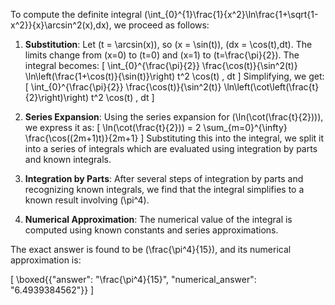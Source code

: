 To compute the definite integral \(\int_{0}^{1}\frac{1}{x^2}\ln\frac{1+\sqrt{1-x^2}}{x}\arcsin^2(x)\,dx\), we proceed as follows:

1. **Substitution**: Let \(t = \arcsin(x)\), so \(x = \sin(t)\), \(dx = \cos(t)\,dt\). The limits change from \(x=0\) to \(t=0\) and \(x=1\) to \(t=\frac{\pi}{2}\). The integral becomes:
   \[
   \int_{0}^{\frac{\pi}{2}} \frac{\cos(t)}{\sin^2(t)} \ln\left(\frac{1+\cos(t)}{\sin(t)}\right) t^2 \cos(t) \, dt
   \]
   Simplifying, we get:
   \[
   \int_{0}^{\frac{\pi}{2}} \frac{\cos(t)}{\sin^2(t)} \ln\left(\cot\left(\frac{t}{2}\right)\right) t^2 \cos(t) \, dt
   \]

2. **Series Expansion**: Using the series expansion for \(\ln(\cot(\frac{t}{2}))\), we express it as:
   \[
   \ln(\cot(\frac{t}{2})) = 2 \sum_{m=0}^{\infty} \frac{\cos((2m+1)t)}{2m+1}
   \]
   Substituting this into the integral, we split it into a series of integrals which are evaluated using integration by parts and known integrals.

3. **Integration by Parts**: After several steps of integration by parts and recognizing known integrals, we find that the integral simplifies to a known result involving \(\pi^4\).

4. **Numerical Approximation**: The numerical value of the integral is computed using known constants and series approximations.

The exact answer is found to be \(\frac{\pi^4}{15}\), and its numerical approximation is:

\[
\boxed{\{"answer": "\frac{\pi^4}{15}", "numerical_answer": "6.4939384562"\}}
\]